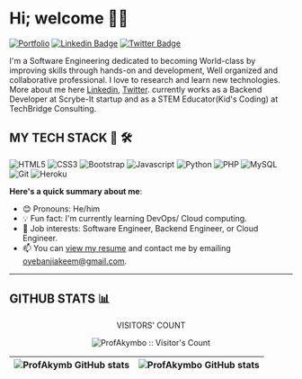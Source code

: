 # Hi; welcome 👋🏾


[![Portfolio](https://img.shields.io/badge/-portfolio.profakymbo.repl.co-000000?style=for-the-badge&logo=Google-Chrome&logoColor=white&link=https://portfolio.profakymbo.repl.co)](https://portfolio.profakymbo.repl.co) [![Linkedin Badge](https://img.shields.io/badge/-oyebanjiakeemolawale-blue?style=for-the-badge&logo=Linkedin&logoColor=white&link=https://www.linkedin.com/in/oyebanjiakeemolawale)](https://www.linkedin.com/in/oyebanjiakeemolawale) [![Twitter Badge](https://img.shields.io/badge/-@ProfAkymbo-1ca0f1?style=for-the-badge&logo=twitter&logoColor=white&link=https://twitter.com/ProfAkymbo)](https://twitter.com/ProfAkymbo)

I'm a Software Engineering dedicated to becoming World-class by improving skills through hands-on and development, Well organized and collaborative professional. I love to research and learn new technologies. More about me here [Linkedin](https://linkedin.com/in/oyebanjiakeemolawale), [Twitter](https://mobile.twitter.com/ProfAkymbo). currently works as a Backend Developer at Scrybe-It startup and as a STEM Educator(Kid's Coding) at TechBridge Consulting.
## MY TECH STACK 🧰 🛠

![HTML5](https://img.shields.io/badge/HTML5-E34F26?style=for-the-badge&logo=html5&logoColor=white) ![CSS3](https://img.shields.io/badge/CSS3-1572B6?style=for-the-badge&logo=css3&logoColor=white) ![Bootstrap](https://img.shields.io/badge/Bootstrap-563D7C?style=for-the-badge&logo=bootstrap&logoColor=white) ![Javascript](https://img.shields.io/badge/JavaScript-F7DF1E?style=for-the-badge&logo=javascript&logoColor=black) ![Python](https://img.shields.io/badge/Python-F7DF1E?style=for-the-badge&logo=Python&logoColor=white) ![PHP](https://img.shields.io/badge/PHP-777BB4?style=for-the-badge&logo=php&logoColor=white)  ![MySQL](https://img.shields.io/badge/MySQL-00000F?style=for-the-badge&logo=mysql&logoColor=white) ![Git](https://img.shields.io/badge/Git-F05032?style=for-the-badge&logo=git&logoColor=white) ![Heroku](https://img.shields.io/badge/Heroku-430098?style=for-the-badge&logo=heroku&logoColor=white)

**Here's a quick summary about me**:

- 😊 Pronouns: He/him
- 💡 Fun fact: I'm currently learning DevOps/ Cloud computing. 
- 💼 Job interests: Software Engineer, Backend Engineer, or Cloud Engineer.
- 📫 You can [view my resume](https://drive.google.com/file/d/1vFHsHR5V_puCn0dFYK01ROCJYFaSgAwN/view?usp=sharing) and contact me by emailing oyebanjiakeem@gmail.com.

---
## GITHUB STATS :bar_chart:
<p align="center">VISITORS' COUNT</p>
<p align="center"><img src="https://profile-counter.glitch.me/{ProfAkymbo}/count.svg" alt="ProfAkymbo :: Visitor's Count" /></p>


| <img align="center" src="https://github-readme-stats.vercel.app/api?username=ProfAkymbo&show_icons=true&include_all_commits=true&hide_border=true" alt="ProfAkymb GitHub stats" /> | <img align="center" src="https://github-readme-stats.vercel.app/api/top-langs/?username=ProfAkymbo&langs_count=8&layout=compact&hide_border=true" alt="ProfAkymbo GitHub stats" /> |
| ------------- | ------------- |
